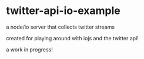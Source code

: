 # twitter-api-io-example

a node/io server that collects twitter streams

created for playing around with iojs and the twitter api!

a work in progress!
